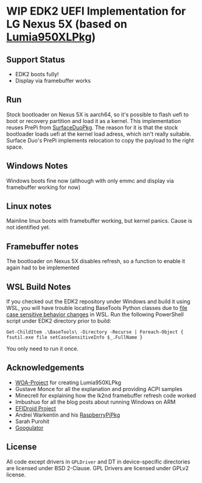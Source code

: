 # WIP EDK2 UEFI Implementation for LG Nexus 5X (based on [Lumia950XLPkg](https://github.com/WOA-Project/Lumia950XLPkg))

## Support Status
 - EDK2 boots fully!
 - Display via framebuffer works

## Run

Stock bootloader on Nexus 5X is aarch64, so it's possible to flash uefi to boot or recovery partition and load it as a kernel.
This implementation reuses PrePi from [SurfaceDuoPkg](https://github.com/WOA-Project/SurfaceDuoPkg). The reason for it is that
the stock bootloader loads uefi at the kernel load adress, which isn't really suitable. Surface Duo's PrePi implements relocation
to copy the payload to the right space.

## Windows Notes

Windows boots fine now (although with only emmc and display via framebuffer working for now)

## Linux notes

Mainline linux boots with framebuffer working, but kernel panics. Cause is not identified yet.

## Framebuffer notes

The bootloader on Nexus 5X disables refresh, so a function to enable it again had to be implemented

## WSL Build Notes

If you checked out the EDK2 repository under Windows and build it using WSL, you will have trouble locating BaseTools Python classes due to [file case sensitive behavior changes](https://blogs.msdn.microsoft.com/commandline/2018/02/28/per-directory-case-sensitivity-and-wsl/) in WSL. Run the following PowerShell script under EDK2 directory prior to build:

	Get-ChildItem .\BaseTools\ -Directory -Recurse | Foreach-Object { fsutil.exe file setCaseSensitiveInfo $_.FullName }

You only need to run it once.

## Acknowledgements

- [WOA-Project](https://github.com/WOA-Project) for creating Lumia950XLPkg
- Gustave Monce for all the explanation and providing ACPI samples
- Minecrell for explaining how the lk2nd framebuffer refresh code worked
- Imbushuo for all the blog posts about running Windows on ARM 
- [EFIDroid Project](http://efidroid.org)
- Andrei Warkentin and his [RaspberryPiPkg](https://github.com/andreiw/RaspberryPiPkg)
- Sarah Purohit
- [Googulator](https://github.com/Googulator/)

## License

All code except drivers in `GPLDriver` and DT in device-specific directories
are licensed under BSD 2-Clause. GPL Drivers are licensed under GPLv2 license.